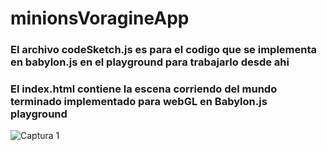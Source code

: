 # minionsVoragineApp 


### El archivo codeSketch.js es para el codigo que se implementa en babylon.js en el playground para trabajarlo desde ahi
### El index.html contiene la escena corriendo del mundo terminado implementado para webGL en Babylon.js playground


![Captura 1](Captura1.png)
